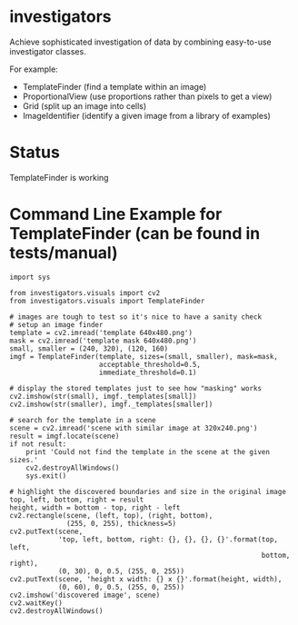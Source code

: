 investigators
========

Achieve sophisticated investigation of data by combining easy-to-use
investigator classes.

For example:

- TemplateFinder (find a template within an image)
- ProportionalView (use proportions rather than pixels to get a view)
- Grid (split up an image into cells)
- ImageIdentifier (identify a given image from a library of examples)

Status
======

TemplateFinder is working

Command Line Example for TemplateFinder (can be found in tests/manual)
================

    import sys

    from investigators.visuals import cv2
    from investigators.visuals import TemplateFinder

    # images are tough to test so it's nice to have a sanity check
    # setup an image finder
    template = cv2.imread('template 640x480.png')
    mask = cv2.imread('template mask 640x480.png')
    small, smaller = (240, 320), (120, 160)
    imgf = TemplateFinder(template, sizes=(small, smaller), mask=mask,
                          acceptable_threshold=0.5,
                          immediate_threshold=0.1)

    # display the stored templates just to see how "masking" works
    cv2.imshow(str(small), imgf._templates[small])
    cv2.imshow(str(smaller), imgf._templates[smaller])

    # search for the template in a scene
    scene = cv2.imread('scene with similar image at 320x240.png')
    result = imgf.locate(scene)
    if not result:
        print 'Could not find the template in the scene at the given sizes.'
        cv2.destroyAllWindows()
        sys.exit()

    # highlight the discovered boundaries and size in the original image
    top, left, bottom, right = result
    height, width = bottom - top, right - left
    cv2.rectangle(scene, (left, top), (right, bottom),
                  (255, 0, 255), thickness=5)
    cv2.putText(scene,
                'top, left, bottom, right: {}, {}, {}, {}'.format(top, left,
                                                                  bottom, right),
                (0, 30), 0, 0.5, (255, 0, 255))
    cv2.putText(scene, 'height x width: {} x {}'.format(height, width),
                (0, 60), 0, 0.5, (255, 0, 255))
    cv2.imshow('discovered image', scene)
    cv2.waitKey()
    cv2.destroyAllWindows()
